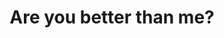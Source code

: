 ---
title: 'Are you better than me?'
description: 'Lorem ipsum dolor sit amet'
pubDate: 'Sept 10 2024'
---